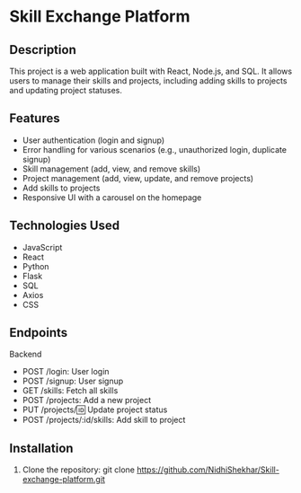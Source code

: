 # Skill Exchange Platform

## Description
This project is a web application built with React, Node.js, and SQL. It allows users to manage their skills and projects, including adding skills to projects and updating project statuses.

## Features
- User authentication (login and signup)
- Error handling for various scenarios (e.g., unauthorized login, duplicate signup)
- Skill management (add, view, and remove skills)
- Project management (add, view, update, and remove projects)
- Add skills to projects
- Responsive UI with a carousel on the homepage

## Technologies Used
- JavaScript
- React
- Python
- Flask
- SQL
- Axios
- CSS

## Endpoints
Backend
- POST /login: User login
- POST /signup: User signup
- GET /skills: Fetch all skills
- POST /projects: Add a new project
- PUT /projects/:id: Update project status
- POST /projects/:id/skills: Add skill to project

## Installation
1. Clone the repository:
   git clone https://github.com/NidhiShekhar/Skill-exchange-platform.git
